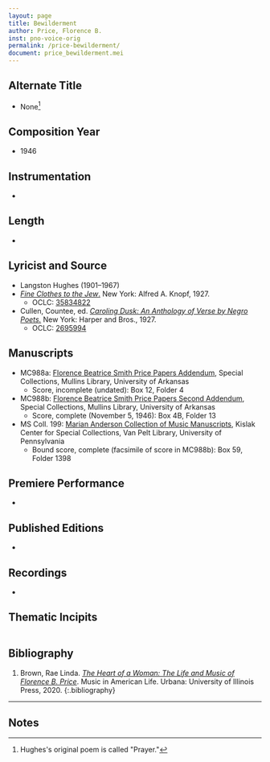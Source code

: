 ```yaml
---
layout: page
title: Bewilderment
author: Price, Florence B.
inst: pno-voice-orig
permalink: /price-bewilderment/
document: price_bewilderment.mei
---
```


## Alternate Title
- None[^fn1]

## Composition Year
- 1946

## Instrumentation
- 

## Length
- 

## Lyricist and Source
- Langston Hughes (1901&ndash;1967)
- [*Fine Clothes to the Jew*.](https://books.google.com/books?id=5qXPAAAAMAAJ) New York: Alfred A. Knopf, 1927.
    * OCLC: <a href="https://search.worldcat.org/title/35834822" target="_blank">35834822<a/>
- Cullen, Countee, ed. <a href="https://www.google.com/books/edition/Caroling_Dusk/TFAGAQAAIAAJ" target="_blank">*Caroling Dusk: An Anthology of Verse by Negro Poets.*</a> New York: Harper and Bros., 1927.
    * OCLC: <a href="https://www.worldcat.org/title/2695994" target="_blank">2695994</a>

## Manuscripts
- MC988a: <a href="https://uark.as.atlas-sys.com/repositories/2/resources/1522" target="_blank">Florence Beatrice Smith Price Papers Addendum</a>, Special Collections, Mullins Library, University of Arkansas
    * Score, incomplete (undated): Box 12, Folder 4
- MC988b: <a href="https://uark.as.atlas-sys.com/repositories/2/resources/696/" target="_blank">Florence Beatrice Smith Price Papers Second Addendum</a>, Special Collections, Mullins Library, University of Arkansas
    * Score, complete (November 5, 1946): Box 4B, Folder 13
- MS Coll. 199: <a href="https://www.library.upenn.edu/detail/collection/marian-anderson-collection" target="_blank">Marian Anderson Collection of Music Manuscripts</a>, Kislak Center for Special Collections, Van Pelt Library, University of Pennsylvania
    * Bound score, complete (facsimile of score in MC988b): Box 59, Folder 1398

## Premiere Performance
- 

## Published Editions
- 

## Recordings
- 

## Thematic Incipits
<div id="notation" style="overflow-x: auto"></div>

## Bibliography
1. Brown, Rae Linda. <a href="https://www.worldcat.org/title/1122800180" target="_blank">*The Heart of a Woman: The Life and Music of Florence B. Price*</a>. Music in American Life. Urbana: University of Illinois Press, 2020.
{:.bibliography}

---
## Notes
[^fn1]: Hughes's original poem is called "Prayer."